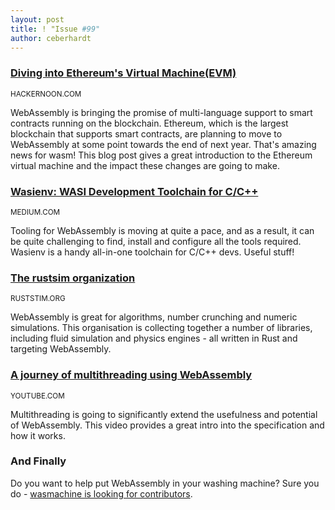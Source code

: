 ```yaml
---
layout: post
title: ! "Issue #99"
author: ceberhardt
---
```


### [Diving into Ethereum's Virtual Machine(EVM)](https://hackernoon.com/diving-into-ethereums-virtual-machine-the-future-of-ewasm-wrk32iy)

<small>HACKERNOON.COM</small>

WebAssembly is bringing the promise of multi-language support to smart contracts running on the blockchain. Ethereum, which is the largest blockchain that supports smart contracts, are planning to move to WebAssembly at some point towards the end of next year. That's amazing news for wasm! This blog post gives a great introduction to the Ethereum virtual machine and the impact these changes are going to make.

### [Wasienv: WASI Development Toolchain for C/C++](https://medium.com/wasmer/wasienv-wasi-development-workflow-for-humans-1811d9a50345)

<small>MEDIUM.COM</small>

Tooling for WebAssembly is moving at quite a pace, and as a result, it can be quite challenging to find, install and configure all the tools required. Wasienv is a handy all-in-one toolchain for C/C++ devs. Useful stuff!

### [The rustsim organization](https://rustsim.org/index.html)

<small>RUSTSTIM.ORG</small>

WebAssembly is great for algorithms, number crunching and numeric simulations. This organisation is collecting together a number of libraries, including fluid simulation and physics engines - all written in Rust and targeting WebAssembly.

### [A journey of multithreading using WebAssembly](https://www.youtube.com/watch?v=vc5wHbUfEto)

<small>YOUTUBE.COM</small>

Multithreading is going to significantly extend the usefulness and potential of WebAssembly. This video provides a great intro into the specification and how it works.

### And Finally

Do you want to help put WebAssembly in your washing machine? Sure you do - [wasmachine is looking for contributors](https://twitter.com/WasmWeekly/status/1188814942583033856).